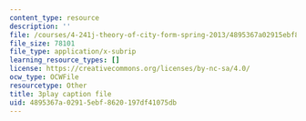 ```yaml
---
content_type: resource
description: ''
file: /courses/4-241j-theory-of-city-form-spring-2013/4895367a02915ebf8620197df41075db_oBKDFgLoR9o.vtt
file_size: 78101
file_type: application/x-subrip
learning_resource_types: []
license: https://creativecommons.org/licenses/by-nc-sa/4.0/
ocw_type: OCWFile
resourcetype: Other
title: 3play caption file
uid: 4895367a-0291-5ebf-8620-197df41075db
---
```

